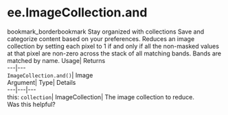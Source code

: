  
#  ee.ImageCollection.and
bookmark_borderbookmark Stay organized with collections  Save and categorize content based on your preferences.
Reduces an image collection by setting each pixel to 1 if and only if all the non-masked values at that pixel are non-zero across the stack of all matching bands. Bands are matched by name. 
Usage| Returns  
---|---  
`ImageCollection.and()`| Image  
Argument| Type| Details  
---|---|---  
this: `collection`| ImageCollection| The image collection to reduce.  
Was this helpful?

